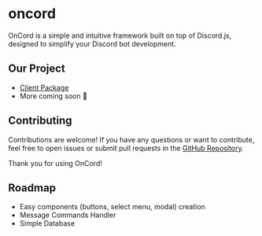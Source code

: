 # oncord
OnCord is a simple and intuitive framework built on top of Discord.js, designed to simplify your Discord bot development.

## Our Project
- [Client Package](https://github.com/igorwastaken/oncord/tree/main/packages/client)
- More coming soon 👀

## Contributing

Contributions are welcome! If you have any questions or want to contribute, feel free to open issues or submit pull requests in the [GitHub Repository](https://github.com/igorwastaken/oncord).

Thank you for using OnCord!

## Roadmap
- Easy components (buttons, select menu, modal) creation
- Message Commands Handler
- Simple Database

